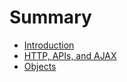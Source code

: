 # Summary

* [Introduction](README.md)
* [HTTP, APIs, and AJAX](http_apis_ajax.md)
* [Objects](objects.md)

